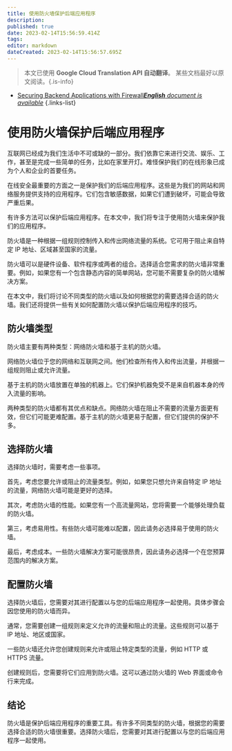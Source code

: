 ```yaml
---
title: 使用防火墙保护后端应用程序
description: 
published: true
date: 2023-02-14T15:56:59.414Z
tags: 
editor: markdown
dateCreated: 2023-02-14T15:56:57.695Z
---
```


> 本文已使用 **Google Cloud Translation API 自动翻译**。
某些文档最好以原文阅读。{.is-info}



- [Securing Backend Applications with Firewall***English** document is available*](/en/Knowledge-base/Backend/securing-backend-applications-with-firewall)
{.links-list}


# 使用防火墙保护后端应用程序

互联网已经成为我们生活中不可或缺的一部分。我们依靠它来进行交流、娱乐、工作，甚至是完成一些简单的任务，比如在家里开灯。难怪保护我们的在线形象已成为个人和企业的首要任务。

在线安全最重要的方面之一是保护我们的后端应用程序。这些是为我们的网站和网络服务提供支持的应用程序。它们包含敏感数据，如果它们遭到破坏，可能会导致严重后果。

有许多方法可以保护后端应用程序。在本文中，我们将专注于使用防火墙来保护我们的应用程序。

防火墙是一种根据一组规则控制传入和传出网络流量的系统。它可用于阻止来自特定 IP 地址、区域甚至国家的流量。

防火墙可以是硬件设备、软件程序或两者的组合。选择适合您需求的防火墙非常重要。例如，如果您有一个包含静态内容的简单网站，您可能不需要复杂的防火墙解决方案。

在本文中，我们将讨论不同类型的防火墙以及如何根据您的需要选择合适的防火墙。我们还将提供一些有关如何配置防火墙以保护后端应用程序的技巧。

## 防火墙类型

防火墙主要有两种类型：网络防火墙和基于主机的防火墙。

网络防火墙位于您的网络和互联网之间。他们检查所有传入和传出流量，并根据一组规则阻止或允许流量。

基于主机的防火墙放置在单独的机器上。它们保护机器免受不是来自机器本身的传入流量的影响。

两种类型的防火墙都有其优点和缺点。网络防火墙在阻止不需要的流量方面更有效，但它们可能更难配置。基于主机的防火墙更易于配置，但它们提供的保护不多。

## 选择防火墙

选择防火墙时，需要考虑一些事项。

首先，考虑您要允许或阻止的流量类型。例如，如果您只想允许来自特定 IP 地址的流量，网络防火墙可能是更好的选择。

其次，考虑防火墙的性能。如果您有一个高流量网站，您将需要一个能够处理负载的防火墙。

第三，考虑易用性。有些防火墙可能难以配置，因此请务必选择易于使用的防火墙。

最后，考虑成本。一些防火墙解决方案可能很昂贵，因此请务必选择一个在您预算范围内的解决方案。

## 配置防火墙

选择防火墙后，您需要对其进行配置以与您的后端应用程序一起使用。具体步骤会因您使用的防火墙而异。

通常，您需要创建一组规则来定义允许的流量和阻止的流量。这些规则可以基于 IP 地址、地区或国家。

一些防火墙还允许您创建规则来允许或阻止特定类型的流量，例如 HTTP 或 HTTPS 流量。

创建规则后，您需要将它们应用到防火墙。这可以通过防火墙的 Web 界面或命令行来完成。

## 结论

防火墙是保护后端应用程序的重要工具。有许多不同类型的防火墙，根据您的需要选择合适的防火墙很重要。选择防火墙后，您需要对其进行配置以与您的后端应用程序一起使用。